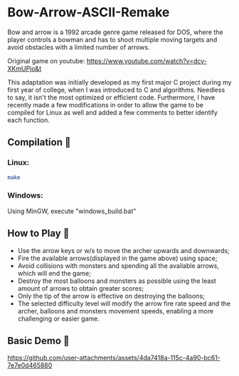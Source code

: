 # Bow-Arrow-ASCII-Remake

Bow and arrow is a 1992 arcade genre game released for DOS, where the player controls a bowman and has to shoot multiple moving targets and avoid obstacles with a limited number of arrows.

Original game on youtube: https://www.youtube.com/watch?v=dcv-XKmUPjo&t

This adaptation was initially developed as my first major C project during my first year of college, when I was introduced to C and algorithms. Needless to say, it isn't the most optimized or efficient code. Furthermore, I have recently made a few modifications in order to allow the game to be compiled for Linux as well and added a few comments to better identify each function.

## Compilation :rocket:

### Linux:

```bash
make
```

### Windows:

Using MinGW, execute "windows\_build.bat"


## How to Play :pencil:

* Use the arrow keys or w/s to move the archer upwards and downwards;
* Fire the available arrows(displayed in the game above) using space;
* Avoid collisions with monsters and spending all the available arrows, which will end the game;
* Destroy the most balloons and monsters as possible using the least amount of arrows to obtain greater scores;
* Only the tip of the arrow is effective on destroying the balloons;
* The selected difficulty level will modify the arrow fire rate speed and the archer, balloons and monsters movement speeds, enabling a more challenging or easier game.

## Basic Demo :movie_camera:

https://github.com/user-attachments/assets/4da7418a-115c-4a90-bc61-7e7e0d465880

